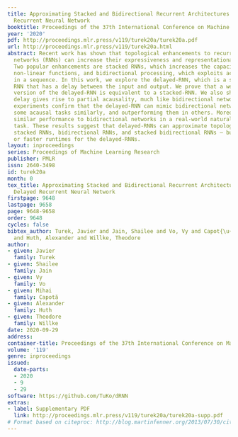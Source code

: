```yaml
---
title: Approximating Stacked and Bidirectional Recurrent Architectures with the Delayed
  Recurrent Neural Network
booktitle: Proceedings of the 37th International Conference on Machine Learning
year: '2020'
pdf: http://proceedings.mlr.press/v119/turek20a/turek20a.pdf
url: http://proceedings.mlr.press/v119/turek20a.html
abstract: Recent work has shown that topological enhancements to recurrent neural
  networks (RNNs) can increase their expressiveness and representational capacity.
  Two popular enhancements are stacked RNNs, which increases the capacity for learning
  non-linear functions, and bidirectional processing, which exploits acausal information
  in a sequence. In this work, we explore the delayed-RNN, which is a single-layer
  RNN that has a delay between the input and output. We prove that a weight-constrained
  version of the delayed-RNN is equivalent to a stacked-RNN. We also show that the
  delay gives rise to partial acausality, much like bidirectional networks. Synthetic
  experiments confirm that the delayed-RNN can mimic bidirectional networks, solving
  some acausal tasks similarly, and outperforming them in others. Moreover, we show
  similar performance to bidirectional networks in a real-world natural language processing
  task. These results suggest that delayed-RNNs can approximate topologies including
  stacked RNNs, bidirectional RNNs, and stacked bidirectional RNNs – but with equivalent
  or faster runtimes for the delayed-RNNs.
layout: inproceedings
series: Proceedings of Machine Learning Research
publisher: PMLR
issn: 2640-3498
id: turek20a
month: 0
tex_title: Approximating Stacked and Bidirectional Recurrent Architectures with the
  Delayed Recurrent Neural Network
firstpage: 9648
lastpage: 9658
page: 9648-9658
order: 9648
cycles: false
bibtex_author: Turek, Javier and Jain, Shailee and Vo, Vy and Capot{\u{a}}, Mihai
  and Huth, Alexander and Willke, Theodore
author:
- given: Javier
  family: Turek
- given: Shailee
  family: Jain
- given: Vy
  family: Vo
- given: Mihai
  family: Capotă
- given: Alexander
  family: Huth
- given: Theodore
  family: Willke
date: 2020-09-29
address: 
container-title: Proceedings of the 37th International Conference on Machine Learning
volume: '119'
genre: inproceedings
issued:
  date-parts:
  - 2020
  - 9
  - 29
software: https://github.com/TuKo/dRNN
extras:
- label: Supplementary PDF
  link: http://proceedings.mlr.press/v119/turek20a/turek20a-supp.pdf
# Format based on citeproc: http://blog.martinfenner.org/2013/07/30/citeproc-yaml-for-bibliographies/
---
```

